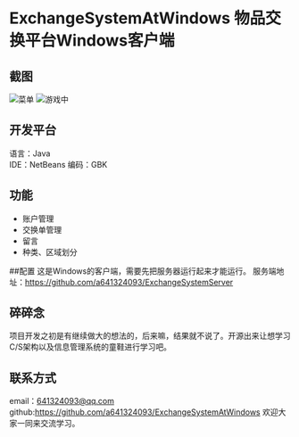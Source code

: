 # ExchangeSystemAtWindows 物品交换平台Windows客户端

## 截图
![菜单](https://github.com/a641324093/ExchangeSystemAtWindows/raw/master/mdImg/mian_menu.jpg)
![游戏中](https://github.com/a641324093/ExchangeSystemAtWindows/raw/master/mdImg/show_frame.jpg)
## 开发平台
语言：Java  
IDE：NetBeans 
编码：GBK

## 功能
 - 账户管理
 - 交换单管理
 - 留言
 - 种类、区域划分
 
 ##配置
 这是Windows的客户端，需要先把服务器运行起来才能运行。
 服务端地址：https://github.com/a641324093/ExchangeSystemServer

 
## 碎碎念
项目开发之初是有继续做大的想法的，后来嘛，结果就不说了。开源出来让想学习C/S架构以及信息管理系统的童鞋进行学习吧。


## 联系方式
email：641324093@qq.com  
github:https://github.com/a641324093/ExchangeSystemAtWindows
欢迎大家一同来交流学习。



